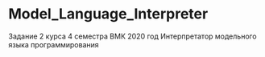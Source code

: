 # Model_Language_Interpreter
Задание 2 курса 4 семестра ВМК 2020 год
Интерпретатор модельного языка программирования
